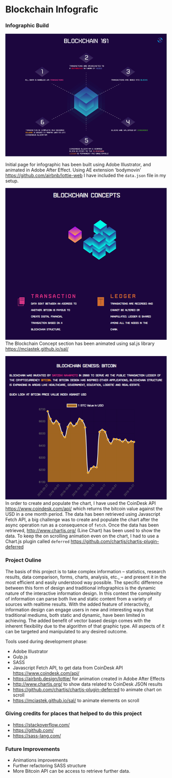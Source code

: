 # Blockchain Infografic

### Infographic Build
![image](images/readme_img/blockchain101.png)

Initial page for infographic has been built using Adobe Illustrator, and animated in Adobe After Effect.  Using AE extension 'bodymovin' https://github.com/airbnb/lottie-web  I have included the `data.json` file in my setup.

![image](images/readme_img/blockchain_concepts.png)
The Blockchain Concept section has been animated using sal.js library https://mciastek.github.io/sal/ 

![image](images/readme_img/bc_chart.png)
In order to create and populate the chart, I have used the CoinDesk API https://www.coindesk.com/api/ which returns the bitcoin value against the USD in a one month period. 
The data has been retrieved using Javascript Fetch API, a big challenge was to create and populate the chart after the async operation run as a consequence of `fetch`.
Once the data has been retrieved, http://www.chartjs.org/ (Line Chart) has been used to show the data.
To keep the on scrolling animation even on the chart, I had to use a Chart.js plugin called `deferred` https://github.com/chartjs/chartjs-plugin-deferred 

### Project Ouline

The basis of this project is to take complex information – statistics, research
results, data comparison, forms, charts, analysis, etc., – and present it in the most
efficient and easily understood way possible. The specific difference between this
form of design and traditional infographics is the dynamic nature of the interactive
information design. In this context the complexity of information can parse both live
and static content from a variety of sources with realtime results. 
With the added feature of interactivity, information design can engage users in new
and interesting ways that traditional mediums, both static and dynamic, have been
limited in achieving. The added benefit of vector based design comes with the
inherent flexibility due to the algorithm of that graphic type. All aspects of it can be targeted and manipulated to any desired outcome.

Tools used during development phase:
- Adobe Illustrator
- Gulp.js
- SASS
- Javascript Fetch API, to get data from CoinDesk API https://www.coindesk.com/api/
- https://airbnb.design/lottie/ for animation created in Adobe After Effects
- http://www.chartjs.org/ to show data related to CoinDesk JSON results
- https://github.com/chartjs/chartjs-plugin-deferred to animate chart on scroll
- https://mciastek.github.io/sal/ to animate elements on scroll

### Giving credits for places that helped to do this project

- https://stackoverflow.com/
- https://github.com/
- https://sass-lang.com/

### Future Improvements
- Animations improvements
- Further refactoring SASS structure
- More Bitcoin API can be access to retrieve further data.